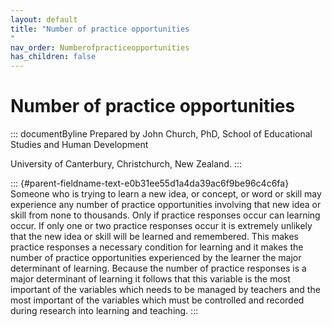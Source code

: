 ```yaml
---
layout: default
title: "Number of practice opportunities 
"
nav_order: Numberofpracticeopportunities
has_children: false
---
```

# Number of practice opportunities 


::: documentByline
Prepared by John Church, PhD, School of Educational Studies and Human
Development

University of Canterbury, Christchurch, New Zealand.
:::

::: {#parent-fieldname-text-e0b31ee55d1a4da39ac6f9be96c4c6fa}
Someone who is trying to learn a new idea, or concept, or word or skill
may experience any number of practice opportunities involving that new
idea or skill from none to thousands. Only if practice responses occur
can learning occur. If only one or two practice responses occur it is
extremely unlikely that the new idea or skill will be learned and
remembered. This makes practice responses a necessary condition for
learning and it makes the number of practice opportunities experienced
by the learner the major determinant of learning. Because the number of
practice responses is a major determinant of learning it follows that
this variable is the most important of the variables which needs to be
managed by teachers and the most important of the variables which must
be controlled and recorded during research into learning and teaching.
:::
